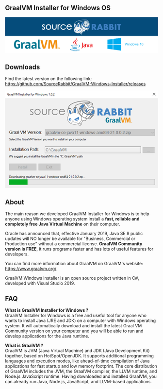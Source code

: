 GraalVM Installer for Windows OS
------
<p align="center">
<a href="https://www.sourcerabbit.com/"><img src="https://github.com/SourceRabbit/GraalVM-Windows-Installer/blob/main/Images/Banner.png" alt="SourceRabbit.com"></a>
</p>


Downloads 
------
Find the latest version on the following link:<br>
https://github.com/SourceRabbit/GraalVM-Windows-Installer/releases

<p align="center">
<img src="https://github.com/SourceRabbit/GraalVM-Windows-Installer/blob/main/Images/Screenshot.png" alt="GraalVM Installer for Windows">
</p>



About 
------

The main reason we developed GraalVM Installer for Windows is to help anyone using Windows operating system install a <b>fast, reliable and completely free Java Virtual Machine</b> on their computer. 

Oracle has announced that, effective January 2019, Java SE 8 public updates will NO longer be available for "Business, Commercial or Production use" without a commercial license. <b>GraalVM Community version is FREE</b>, it runs programs faster and has lots of useful features for developers.

You can find more information about GraalVM on GraalVM's website:<br>
<a href="https://www.graalvm.org/">https://www.graalvm.org/</a>

GraalVM Windows Installer is an open source project written in C#, developed with Visual Studio 2019.

FAQ 
------

<b>What is GraalVM Installer for Windows ?</b><br>
GraalVM Installer for Windows is a free and useful tool for anyone who wants to install Java (JRE and JDK) on a computer with Windows operating system. It will automatically download and install the latest Graal VM Community version on your computer and you will be able to run and develop applications for the Java runtime.

<b>What is GraalVM ?</b><br>
GraalVM is JVM (Java Virtual Machine) and JDK (Java Development Kit) together, based on HotSpot/OpenJDK. It supports additional programming languages and execution modes, like ahead-of-time compilation of Java applications for fast startup and low memory footprint. The core distribution of GraalVM includes the JVM, the GraalVM compiler, the LLVM runtime, and Node.js JavaScript runtime. Having downloaded and installed GraalVM, you can already run Java, Node.js, JavaScript, and LLVM-based applications.
